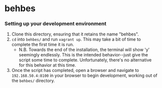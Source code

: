 # behbes

### Setting up your development environment
1. Clone this directory, ensuring that it retains the name "behbes".
2. `cd` into `behbes/` and run `vagrant up`. This may take a bit of time to complete the first time it is run.
    - N.B. Towards the end of the installation, the terminal will show 'y' seemingly endlessly. This is the intended behavior--just give the script some time to complete. Unfortunately, there's no alternative for this behavior at this time.
3. Once the script has completed, open a browser and navigate to `192.168.50.4:8100` in your browser to begin development, working out of the `behbes/` directory.

